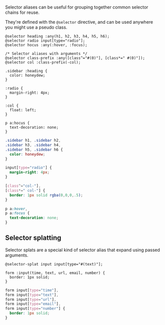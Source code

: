 <!--{

"title": "Selector aliases"

}-->

Selector aliases can be useful for grouping together common selector chains for reuse.

They're defined with the `@selector` directive, and can be used anywhere you might use a pseudo class.


```crush
@selector heading :any(h1, h2, h3, h4, h5, h6);
@selector radio input[type="radio"];
@selector hocus :any(:hover, :focus);

/* Selector aliases with arguments */
@selector class-prefix :any([class^="#(0)"], [class*=" #(0)"]);
@selector col :class-prefix(-col);

.sidebar :heading {
  color: honeydew;
}

:radio {
  margin-right: 4px;
}

:col {
  float: left;
}

p a:hocus {
  text-decoration: none;
}
```

```css
.sidebar h1, .sidebar h2,
.sidebar h3, .sidebar h4,
.sidebar h5, .sidebar h6 {
  color: honeydew;
}

input[type="radio"] {
  margin-right: 4px;
}

[class^="col-"],
[class*=" col-"] {
  border: 1px solid rgba(0,0,0,.5);
}

p a:hover,
p a:focus {
  text-decoration: none;
}
```

## Selector splatting

Selector splats are a special kind of selector alias that expand using passed arguments.

```crush
@selector-splat input input[type="#(text)"];

form :input(time, text, url, email, number) {
  border: 1px solid;
}
```

```css
form input[type="time"],
form input[type="text"],
form input[type="url"],
form input[type="email"],
form input[type="number"] {
  border: 1px solid;
}
```
